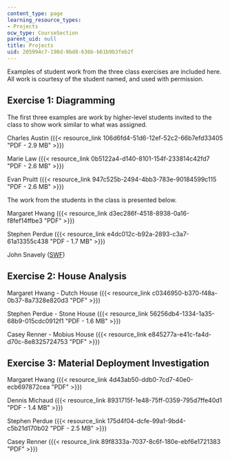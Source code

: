 ```yaml
---
content_type: page
learning_resource_types:
- Projects
ocw_type: CourseSection
parent_uid: null
title: Projects
uid: 205994c7-198d-9bd8-636b-b61b9b3feb2f
---
```


Examples of student work from the three class exercises are included here. All work is courtesy of the student named, and used with permission.

Exercise 1: Diagramming
-----------------------

The first three examples are work by higher-level students invited to the class to show work similar to what was assigned.

Charles Austin ({{< resource_link 106d6fd4-51d6-12ef-52c2-66b7efd33405 "PDF - 2.9 MB" >}})

Marie Law ({{< resource_link 0b5122a4-d140-8101-154f-233814c42fd7 "PDF - 2.6 MB" >}})

Evan Pruitt ({{< resource_link 947c525b-2494-4bb3-783e-90184599c115 "PDF - 2.6 MB" >}})

The work from the students in the class is presented below.

Margaret Hwang ({{< resource_link d3ec286f-4518-8938-0a16-f8fef14ffbe3 "PDF" >}})

Stephen Perdue ({{< resource_link e4dc012c-b92a-2893-c3a7-61a13355c438 "PDF - 1.7 MB" >}})

John Snavely ([SWF](/ans7870/4/4.195/s05/projects/alexpresentation.swf))

Exercise 2: House Analysis
--------------------------

Margaret Hwang - Dutch House ({{< resource_link c0346950-b370-f48a-0b37-8a7328e820d3 "PDF" >}})

Stephen Perdue - Stone House ({{< resource_link 56256db4-1334-1a35-68b9-015cdc0912f1 "PDF - 1.6 MB" >}})

Casey Renner - Mobius House ({{< resource_link e845277a-e41c-fa4d-d70c-8e8325724753 "PDF" >}})

Exercise 3: Material Deployment Investigation
---------------------------------------------

Margaret Hwang ({{< resource_link 4d43ab50-ddb0-7cd7-40e0-ecb697872cea "PDF" >}})

Dennis Michaud ({{< resource_link 8931715f-1e48-75ff-0359-795d7ffe40d1 "PDF - 1.4 MB" >}})

Stephen Perdue ({{< resource_link 175d4f04-dcfe-99a1-9bd4-c5b21d170b02 "PDF - 2.5 MB" >}})

Casey Renner ({{< resource_link 89f8333a-7037-8c6f-180e-ebf6e1721383 "PDF" >}})
